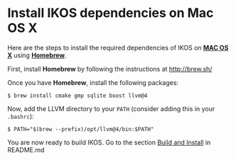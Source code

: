 Install IKOS dependencies on Mac OS X
=====================================

Here are the steps to install the required dependencies of IKOS on **[MAC OS X](https://www.apple.com/macos/high-sierra/)** using **[Homebrew](https://brew.sh/)**.

First, install **Homebrew** by following the instructions at http://brew.sh/

Once you have **Homebrew**, install the following packages:

```
$ brew install cmake gmp sqlite boost llvm@4
```

Now, add the LLVM directory to your `PATH` (consider adding this in your `.bashrc`):

```
$ PATH="$(brew --prefix)/opt/llvm@4/bin:$PATH"
```

You are now ready to build IKOS. Go to the section [Build and Install](../README.md#build-and-install) in README.md
